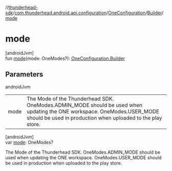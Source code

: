 //[thunderhead-sdk](../../../../index.md)/[com.thunderhead.android.api.configuration](../../index.md)/[OneConfiguration](../index.md)/[Builder](index.md)/[mode](mode.md)

# mode

[androidJvm]\
fun [mode](mode.md)(mode: OneModes?): [OneConfiguration.Builder](index.md)

## Parameters

androidJvm

| | |
|---|---|
| mode | The Mode of the Thunderhead SDK. OneModes.ADMIN_MODE should be used when updating the ONE workspace. OneModes.USER_MODE should be used in production when uploaded to the play store. |

[androidJvm]\
var [mode](mode.md): OneModes?

The Mode of the Thunderhead SDK. OneModes.ADMIN_MODE should be used when updating the ONE workspace. OneModes.USER_MODE should be used in production when uploaded to the play store.
